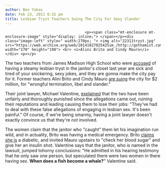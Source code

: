 ```yaml
---
author: Ben Yakas
date: Feb 23, 2011 6:32 pm
title: Lesbian Tryst Teachers Suing The City For Sexy Slander
---
```


	
										<p><span class="mt-enclosure mt-enclosure-image" style="display: inline;"> </span></p><div class="image-left" style=" width:270px; "> <img alt="22311tryst.jpg" src="https://web.archive.org/web/20141027025425im_/http://gothamist.com/attachments/byakas/22311tryst.jpg" width="270" height="198"> <br> <i>Alini Brito and Cindy Mauro</i></div> <p></p>

<p>The two teachers from James Madison High School who were <a href="https://web.archive.org/web/20141027025425/http://gothamist.com/tags/cindymauro">accused</a> of having a steamy lesbian tryst in the janitor&apos;s closet last year are sick and tired of your snickering, sexy jokes, and they are gonna make the city pay for it. Former teachers Alini Brito and Cindy Mauro <a href="https://web.archive.org/web/20141027025425/http://www.nydailynews.com/ny_local/2011/02/23/2011-02-23_horndog_high_teachers_fired_over_alleged_lesbian_sex_in_classroom_sue_nyc_for_2_.html">are suing</a> the city for $2 million, for &quot;wrongful termination, libel and slander.&quot;</p>

<p>Their joint lawyer, Michael Valentine, <a href="https://web.archive.org/web/20141027025425/http://www.nypost.com/p/news/local/brooklyn/teachers_suit_steamy_lesbian_romp_HteseGxMH9Fv2W5WrWmlRL">explained</a> that the two have been unfairly and thoroughly punished since the allegations came out, ruining their reputations and leading causing them to lose their jobs: &quot;They&apos;ve had to deal with these false allegations of engaging in lesbian sex. It&apos;s been painful.&quot; Of course, if we&apos;re being smarmy, having a joint lawyer doesn&apos;t exactly convince us that they&apos;re <em>not</em> involved. </p>

<p>The women claim that the janitor who &quot;caught&quot; them let his imagination run wild, and in actuality, Brito was having a medical emergency. Brito <a href="https://web.archive.org/web/20141027025425/http://gothamist.com/2011/01/08/lesbian_tryst_teacher_was_just_gett.php">claims she is</a> a diabetic, and invited Mauro upstairs to &quot;check her blood sugar&quot; and give her an insulin shot. Valentine says that the janitor, who is named in the lawsuit, jumped tohorny conclusions: &quot;He admitted in his hearing testimony that he only saw one person, but speculated there were two women in there having sex. <strong>When does a fish become a whale?</strong>&quot; Valentine said.</p>					
										
									
				